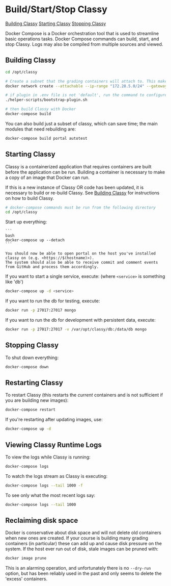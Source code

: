 # Build/Start/Stop Classy

[Building Classy](#building-classy)
[Starting Classy](#starting-classy)
[Stopping Classy](#stopping-classy)

Docker Compose is a Docker orchestration tool that is used to streamline basic operations tasks. Docker Compose commands can build, start, and stop Classy. Logs may also be compiled from multiple sources and viewed.

## Building Classy

```bash
cd /opt/classy

# Create a subnet that the grading containers will attach to. This makes it easier to set up firewall rules (above).
docker network create --attachable --ip-range "172.28.5.0/24" --gateway "172.28.5.254" --subnet "172.28.0.0/16" grading_net

# if plugin in .env file is not 'default', run the command to configure the new plugin
./helper-scripts/bootstrap-plugin.sh

# then build Classy with Docker
docker-compose build
```

You can also build just a subset of classy, which can save time; the main modules that need rebuilding are:

```bash
docker-compose build portal autotest
```

## Starting Classy

Classy is a containerized application that requires containers are built before the application can be run. Building a container is necessary to make a copy of an image that Docker can run.

If this is a new instance of Classy OR code has been updated, it is necessary to build or re-build Classy. See [Building Classy](#building-classy) for instructions on how to build Classy.

```bash
# docker-compose commands must be run from the following directory
cd /opt/classy
```

Start up everything:

    ```
    bash
    docker-compose up --detach
    ```

    You should now be able to open portal on the host you've installed classy on (e.g. <https://$(hostname)>).
    The system should also be able to receive commit and comment events from GitHub and process them accordingly.

If you want to start a single service, execute: (where `<service>` is something like 'db')
```bash
docker-compose up -d <service>
```

If you want to run the db for testing, execute:
```bash
docker run -p 27017:27017 mongo
```

If you want to run the db for development with persistent data, execute:
```bash
docker run -p 27017:27017 -v /var/opt/classy/db:/data/db mongo
```

## Stopping Classy

To shut down everything:

```bash
docker-compose down
```
## Restarting Classy

To restart Classy (this restarts the _current_ containers and is not sufficient if you are building new images):

```bash
docker-compose restart
```

If you're restarting after updating images, use:

```bash
docker-compose up -d
```

## Viewing Classy Runtime Logs

To view the logs while Classy is running:

```bash
docker-compose logs
```

To watch the logs stream as Classy is executing:

```bash
docker-compose logs --tail 1000 -f
```

To see only what the most recent logs say:

```bash
docker-compose logs --tail 1000
```

## Reclaiming disk space

Docker is conservative about disk space and will not delete old containers when new ones are created. If your course is building many grading containers (in particular) these can add up and cause disk pressure on the system. If the host ever run out of disk, stale images can be pruned with:

```bash
docker image prune
```

This is an alarming operation, and unfortunately there is no `--dry-run` option, but has been reliably used in the past and only seems to delete the 'excess' containers.
